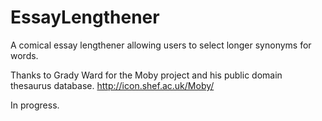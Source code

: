 # EssayLengthener
A comical essay lengthener allowing users to select longer synonyms for words.

Thanks to Grady Ward for the Moby project and his public domain thesaurus database. http://icon.shef.ac.uk/Moby/

In progress. 
